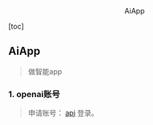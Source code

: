 <center>AiApp</center>



[toc]







## AiApp

> 做智能app





### 1. openai账号

> 申请账号： [api](https://platform.openai.com/docs/api-reference) 登录。